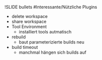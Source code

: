 !SLIDE bullets
#Interessante/Nützliche Plugins
* delete workspace
* share workspace
* Tool Environment
  - installiert tools autmatisch
* rebuild 
  - baut parameterizierte builds neu
* build timeout 
  - manchmal hängen sich builds auf
